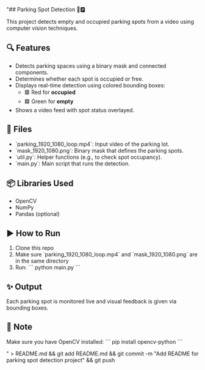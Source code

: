"## Parking Spot Detection 🚗🅿️

This project detects empty and occupied parking spots from a video using computer vision techniques.

## 🔍 Features
- Detects parking spaces using a binary mask and connected components.
- Determines whether each spot is occupied or free.
- Displays real-time detection using colored bounding boxes:
  - 🟥 Red for **occupied**
  - 🟩 Green for **empty**
- Shows a video feed with spot status overlayed.

## 📁 Files
- \`parking_1920_1080_loop.mp4\`: Input video of the parking lot.
- \`mask_1920_1080.png\`: Binary mask that defines the parking spots.
- \`util.py\`: Helper functions (e.g., to check spot occupancy).
- \`main.py\`: Main script that runs the detection.

## 📦 Libraries Used
- OpenCV
- NumPy
- Pandas (optional)

## ▶️ How to Run
1. Clone this repo
2. Make sure \`parking_1920_1080_loop.mp4\` and \`mask_1920_1080.png\` are in the same directory
3. Run:
   \`\`\`
   python main.py
   \`\`\`

## ✨ Output
Each parking spot is monitored live and visual feedback is given via bounding boxes.

## 📌 Note
Make sure you have OpenCV installed:
\`\`\`
pip install opencv-python
\`\`\`

" > README.md && git add README.md && git commit -m "Add README for parking spot detection project" && git push
